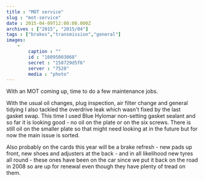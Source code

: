 ```yaml
---
title : "MOT service"
slug : "mot-service"
date : 2015-04-09T12:00:00.000Z
archives : ["2015", "2015/04"]
tags : ["brakes","transmission","general"]
images:
    -
        caption : ""
        id : "16095003068"
        secret : "158729d5f6"
        server : "7528"
        media : "photo"
---
```


With an MOT coming up, time to do a few maintenance jobs.
<!--more-->
With the usual oil changes, plug inspection, air filter change and general tidying I also tackled the overdrive leak which wasn't fixed by the last gasket swap. This time I used Blue Hylomar non-setting gasket sealant and so far it is looking good - no oil on the plate or on the six screws. There is still oil on the smaller plate so that might need looking at in the future but for now the main issue is sorted.

Also probably on the cards this year will be a brake refresh - new pads up front, new shoes and adjusters at the back - and in all likelihood new tyres all round - these ones have been on the car since we put it back on the road in 2008 so are up for renewal even though they have plenty of tread on them.